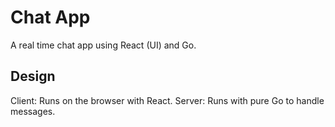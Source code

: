 # Chat App
A real time chat app using React (UI) and Go.

## Design 
Client: Runs on the browser with React.
Server: Runs with pure Go to handle messages.